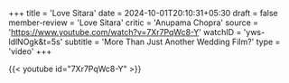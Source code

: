 +++
title = 'Love Sitara'
date = 2024-10-01T20:10:31+05:30
draft = false
member-review = 'Love Sitara'
critic = 'Anupama Chopra'
source = 'https://www.youtube.com/watch?v=7Xr7PqWc8-Y'
watchID = 'yws-ldlNOgk&t=5s'
subtitle = 'More Than Just Another Wedding Film?'
type = 'video'
+++

{{< youtube id="7Xr7PqWc8-Y" >}}
